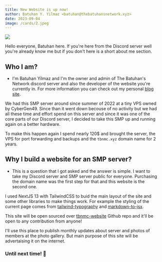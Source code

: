 ```yaml
---
title: New Website is up now!
author: Batuhan Y. Yilmaz <batuhan@thebatuhansnetwork.xyz>
date: 2023-09-04
image: /cards/2.jpeg
---
```


![](/cards/2.jpeg)

Hello everyone, Batuhan here. If you're here from the Discord server well you're already know me but if you don't here is a short about me section.

## Who I am?
- I'm Batuhan Yilmaz and I'm the owner and admin of The Batuhan's Network discord server and also the developer of the website you're currently in. For more information you can check out my personal [blog site](https://www.thebatuhansnetwork.xyz).

We had this SMP server around since summer of 2022 at a tiny VPS owned by CyberGen49. Since than it went down becouse of no activity but we had all these time and effort spend on this server and since it was one of the core parts of our Discord server, I decided to take this SMP up and running again on a better hardware.

To make this happen again I spend nearly 120$ and brought the server, the VPS for port forwarding and backups and the ```tbnmc.xyz``` domain name for 2 years.

## Why I build a website for an SMP server?
- This is a question that I got asked and the answer is simple. I want to take my Discord server and SMP server public for everyone. Purchasing the domain name was the first step for that and this website is the second one. 

I used NextJS 13 with TailwindCSS to buid the main layout of the site and some other libraries to make things work. For example the styling of the current page comes from [tailwind-typography](https://tailwindcss.com/docs/typography-plugin) and [markdown-to-jsx](https://www.npmjs.com/package/markdown-to-jsx).

This site will be open sourced over [tbnmc-website](https://github.com/BB4tuhanY1lmaz/tbnmc-website) Github repo and it'll be open to any contribution from anyone!

I'll use this place to publish monthly updates about server and photos of members at the photo gallery. But main purpose of this site will be advertaising it on the internet. 

### Until next time! 👋